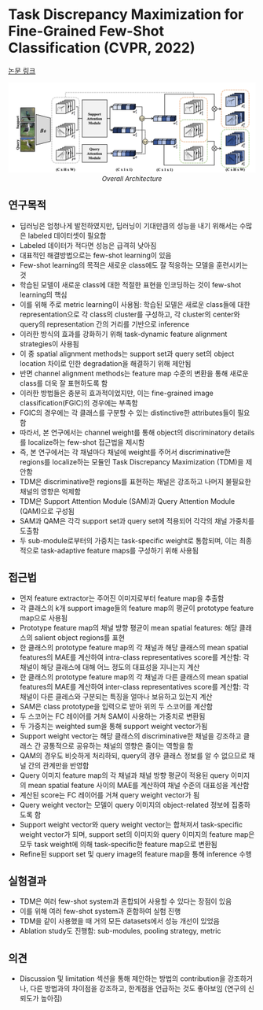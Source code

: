 # Task Discrepancy Maximization for Fine-Grained Few-Shot Classification (CVPR, 2022)

[논문 링크](https://openaccess.thecvf.com/content/CVPR2022/html/Lee_Task_Discrepancy_Maximization_for_Fine-Grained_Few-Shot_Classification_CVPR_2022_paper.html)

<p align="center">
    <img width="600" alt='fig1' src="./img/03_02_01.png?raw=true"></br>
    <em><font size=2>Overall Architecture</font></em>
</p>

## 연구목적
- 딥러닝은 엄청나게 발전하였지만, 딥러닝이 기대만큼의 성능을 내기 위해서는 수많은 labeled 데이터셋이 필요함 
- Labeled 데이터가 적다면 성능은 급격히 낮아짐 
- 대표적인 해결방법으로는 few-shot learning이 있음 
- Few-shot learning의 목적은 새로운 class에도 잘 적응하는 모델을 훈련시키는 것 
- 학습된 모델이 새로운 class에 대한 적절한 표현을 인코딩하는 것이 few-shot learning의 핵심 
- 이를 위해 주로 metric learning이 사용됨: 학습된 모델은 새로운 class들에 대한 representation으로 각 class의 cluster를 구성하고, 각 cluster의 center와 query의 representation 간의 거리를 기반으로 inference 
- 이러한 방식의 효과를 강화하기 위해 task-dynamic feature alignment strategies이 사용됨 
- 이 중 spatial alignment methods는 support set과 query set의 object location 차이로 인한 degradation을 해결하기 위해 제안됨 
- 반면 channel alignment methods는 feature map 수준의 변환을 통해 새로운 class를 더욱 잘 표현하도록 함 
- 이러한 방법들은 충분히 효과적이었지만, 이는 fine-grained image classification(FGIC)의 경우에는 부족함 
- FGIC의 경우에는 각 클래스를 구분할 수 있는 distinctive한 attributes들이 필요함 
- 따라서, 본 연구에서는 channel weight를 통해 object의 discriminatory details를 localize하는 few-shot 접근법을 제시함 
- 즉, 본 연구에서는 각 채널마다 채널에 weight를 주어서 discriminative한 regions를 localize하는 모듈인 Task Discrepancy Maximization (TDM)을 제안함 
- TDM은 discriminative한 regions를 표현하는 채널은 강조하고 나머지 불필요한 채널의 영향은 억제함 
- TDM은 Support Attention Module (SAM)과 Query Attention Module (QAM)으로 구성됨 
- SAM과 QAM은 각각 support set과 query set에 적용되어 각각의 채널 가중치를 도출함 
- 두 sub-module로부터의 가중치는 task-specific weight로 통합되며, 이는 최종적으로 task-adaptive feature maps를 구성하기 위해 사용됨 

## 접근법
- 먼저 feature extractor는 주어진 이미지로부터 feature map을 추출함 
- 각 클래스의 k개 support image들의 feature map의 평균이 prototype feature map으로 사용됨 
- Prototype feature map의 채널 방향 평균이 mean spatial features: 해당 클래스의 salient object regions를 표현 
- 한 클래스의 prototype feature map의 각 채널과 해당 클래스의 mean spatial features의 MAE를 계산하여 intra-class representatives score를 계산함: 각 채널이 해당 클래스에 대해 어느 정도의 대표성을 지니는지 계산 
- 한 클래스의 prototype feature map의 각 채널과 다른 클래스의 mean spatial features의 MAE를 계산하여 inter-class representatives score를 계산함: 각 채널이 다른 클레스와 구분되는 특징을 얼마나 보유하고 있는지 계산 
- SAM은 class prototype을 입력으로 받아 위의 두 스코어를 계산함 
- 두 스코어는 FC 레이어를 거쳐 SAM이 사용하는 가중치로 변환됨 
- 두 가중치는 weighted sum을 통해 support weight vector가됨 
- Support weight vector는 해당 클래스의 discriminative한 채널을 강조하고 클래스 간 공통적으로 공유하는 채널의 영향은 줄이는 역할을 함 
- QAM의 경우도 비슷하게 처리하되, query의 경우 클래스 정보를 알 수 없으므로 채널 간의 관계만을 반영함 
- Query 이미지 feature map의 각 채널과 채널 방향 평균이 적용된 query 이미지의 mean spatial feature 사이의 MAE를 계산하여 채널 수준의 대표성을 계산함 
- 계산된 score는 FC 레이어를 거쳐 query weight vector가 됨 
- Query weight vector는 모델이 query 이미지의 object-related 정보에 집중하도록 함 
- Support weight vector와 query weight vector는 합쳐져서 task-specific weight vector가 되며, support set의 이미지와 query 이미지의 feature map은 모두 task weight에 의해 task-specific한 feature map으로 변환됨 
- Refine된 support set 및 query image의 feature map을 통해 inference 수행 

## 실험결과
- TDM은 여러 few-shot system과 혼합되어 사용할 수 있다는 장점이 있음 
- 이를 위해 여러 few-shot system과 혼합하여 실험 진행 
- TDM을 같이 사용했을 때 거의 모든 datasets에서 성능 개선이 있었음 
- Ablation study도 진행함: sub-modules, pooling strategy, metric 

## 의견
- Discussion 및 limitation 섹션을 통해 제안하는 방법의 contribution을 강조하거나, 다른 방법과의 차이점을 강조하고, 한계점을 언급하는 것도 좋아보임 (연구의 신뢰도가 높아짐) 
